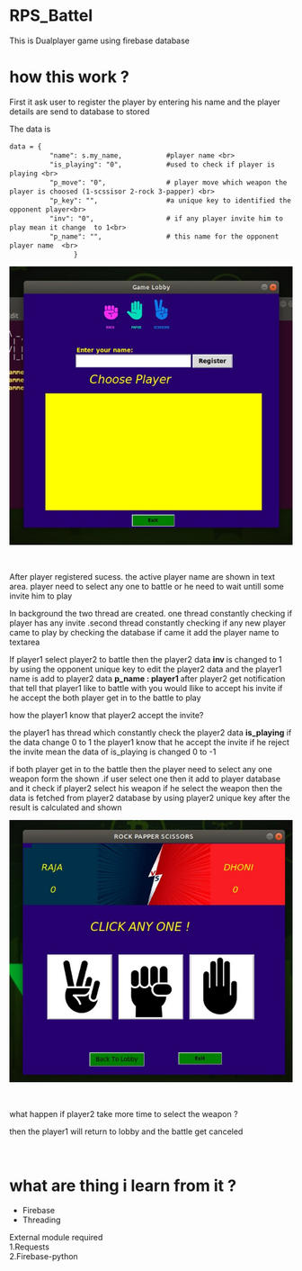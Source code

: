 # RPS_Battel
This is Dualplayer game using firebase database 

# how this work ?

  <p> First it ask user to register the player by entering his name and the player  details are  send to database to stored </p>
 
  The data is 
<br>
```
data = {
          "name": s.my_name,           #player name <br>
          "is_playing": "0",           #used to check if player is playing <br>
          "p_move": "0",               # player move which weapon the player is choosed (1-scssisor 2-rock 3-papper) <br>
          "p_key": "",                 #a unique key to identified the opponent player<br>
          "inv": "0",                  # if any player invite him to play mean it change  to 1<br>
          "p_name": "",                # this name for the opponent player name  <br>
                }
```
 
![preview](image/img1.png)

<br>

<p> After player registered sucess. the active  player name are shown in text area. player need to select any one to battle or he need to wait untill some invite him to play  </p>

<p> In background the two thread are created. one thread constantly checking if  player has any invite .second thread constantly  checking if any new  player came to play by checking the database if came it add the player name to textarea </p>

<p> If player1 select player2 to battle then the player2 data <b>inv </b> is changed to 1 by using the opponent unique key to edit the player2 data and the player1 name is add to player2 data <b>p_name : player1 </b> after player2 get notification that tell that player1 like to battle with you would llike to accept his invite 
if he accept the both player get in to the battle to play </p>

<p> how the player1 know that player2 accept the invite? </p>

<p> the player1 has thread which constantly check the player2 data <b>is_playing</b> if the data change 0 to 1 the player1 know that he accept the invite 
 if he reject the invite mean the data of is_playing is changed 0 to -1
</p>

<p> if both player get in to the battle then the player need to select any one weapon form the shown .if user select one then it add to player database and it check if player2 select his weapon if he select the weapon then the data is fetched from player2 database by using player2 unique key after the result is calculated and shown </p>

![preview2](image/img2.png)

<br>
<p> what happen if player2 take more time to select the weapon ?</p>
   <p> then  the player1 will return to lobby and the battle get canceled </p>
<br>



# what are thing i learn from it ?
<p>
    <ul>
    <li> Firebase </li> 
    <li> Threading</li>
    </ul>
 </p>  



External module required <br>
 1.Requests <br>
 2.Firebase-python
 
